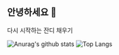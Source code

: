 ## 안녕하세요 🙌
다시 시작하는 잔디 채우기

![Anurag's github stats](https://github-readme-stats.vercel.app/api?username=Tild720)
![Top Langs](https://github-readme-stats.vercel.app/api/top-langs/?username=Tild720&layout=compact&hide=HLSL,ShaderLab,Mathematica)
